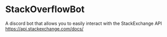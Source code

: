 # StackOverflowBot
A discord bot that allows you to easily interact with the StackExchange API
https://api.stackexchange.com/docs/

